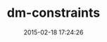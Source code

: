 ---
layout: post
title:  "dm-constraints"
repo:   "datamapper/dm-constraints"
date:   2015-02-18 17:24:26
gemurl: http://github.com/datamapper/dm-constraints
---